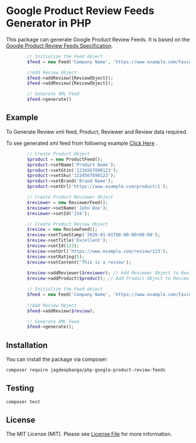# Google Product Review Feeds Generator in PHP

This package can generate Google Product Review Feeds. It is based on
the [Google Product Review Feeds Specification](https://developers.google.com/product-review-feeds).

```php
        // Initialize the Feed object
        $feed = new Feed('Company Name', 'https://www.example.com/favicon.ico');

        //Add Review Object
        $feed->addReview({ReviewObject});
        $feed->addReview({ReviewObject});

        // Generate XML Feed
        $feed->generate()
```

## Example

To Generate Review xml feed, Product, Reviewer and Review data required.

To see generated xml feed from following
example [Click Here](https://github.com/jagdeepbanga/php-google-product-review-feeds/blob/master/tests/Stub/ReviewXmlFeed.xml)
.

```php
        // Create Product Object
        $product = new ProductFeed();
        $product->setName('Product Name');
        $product->setGtin('1234567890123');
        $product->setSku('1234567890123');
        $product->setBrand('Brand Name');
        $product->setUrl('https://www.example.com/product/1');

        // Create Product Reviewer Object
        $reviewer = new ReviewerFeed();
        $reviewer->setName('John Doe');
        $reviewer->setId('234');

        // Create Product Review Object
        $review = new ReviewFeed();
        $review->setTimeStamp('2020-01-01T00:00:00+00:00');
        $review->setTitle('Excellent');
        $review->setId(123);
        $review->setUrl('https://www.example.com/review/123');
        $review->setRating(5);
        $review->setContent('This is a review');
        
        $review->addReviewer($reviewer); // Add Reviewer Object to Review Object
        $review->addProduct($product); // Add Product Object to Review Object

        // Initialize the Feed object
        $feed = new Feed('Company Name', 'https://www.example.com/favicon.ico');
        
        //Add Review Object
        $feed->addReview($review);

        // Generate XML Feed
        $feed->generate();
```

## Installation

You can install the package via composer:

```bash
composer require jagdeepbanga/php-google-product-review-feeds
```

## Testing

```bash
composer test
```

## License

The MIT License (MIT). Please see [License File](LICENSE.md) for more information.
